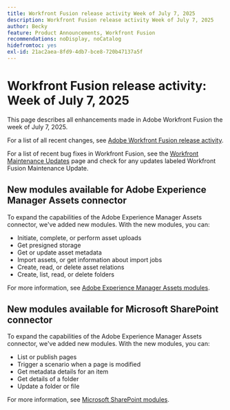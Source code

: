 ```yaml
---
title: Workfront Fusion release activity Week of July 7, 2025
description: Workfront Fusion release activity Week of July 7, 2025
author: Becky
feature: Product Announcements, Workfront Fusion
recommendations: noDisplay, noCatalog
hidefromtoc: yes
exl-id: 21ac2aea-8fd9-4db7-bce8-720b47137a5f
---
```

# Workfront Fusion release activity: Week of July 7, 2025

This page describes all enhancements made in Adobe Workfront Fusion the week of July 7, 2025.

For a list of all recent changes, see [Adobe Workfront Fusion release activity](/help/workfront-fusion/fusion-product-releases/fusion-release-activity.md).

For a list of recent bug fixes in Workfront Fusion, see the [Workfront Maintenance Updates](https://experienceleague.adobe.com/en/docs/workfront-known-issues/releases/current-updates) page and check for any updates labeled Workfront Fusion Maintenance Update.

## New modules available for Adobe Experience Manager Assets connector

To expand the capabilities of the Adobe Experience Manager Assets connector, we've added new modules. With the new modules, you can:

* Initiate, complete, or perform asset uploads
* Get presigned storage
* Get or update asset metadata
* Import assets, or get information about import jobs
* Create, read, or delete asset relations
* Create, list, read, or delete folders

For more information, see [Adobe Experience Manager Assets modules](/help/workfront-fusion/references/apps-and-modules/adobe-connectors/aem-assets-modules.md).

## New modules available for Microsoft SharePoint connector


To expand the capabilities of the Adobe Experience Manager Assets connector, we've added new modules. With the new modules, you can:



* List or publish pages
* Trigger a scenario when a page is modified
* Get metadata details for an item
* Get details of a folder
* Update a folder or file

For more information, see [Microsoft SharePoint modules](/help/workfront-fusion/references/apps-and-modules/third-party-connectors/sharepoint-modules.md).
